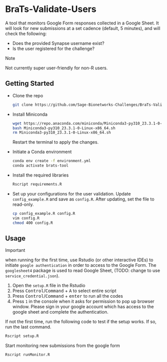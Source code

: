 # BraTs-Validate-Users

A tool that monitors Google Form responses collected in a Google Sheet.
It will look for new submissions at a set cadence (default, 5 minutes),
and will check the following:

- Does the provided Synapse username exist?
- Is the user registered for the challenge?

> [!NOTE]
> Not currently super user-friendly for non-R users.

## Getting Started

* Clone the repo

    ```bash
    git clone https://github.com/Sage-Bionetworks-Challenges/BraTs-Validate-Users.git
    ```

* Install Miniconda

    ```bash
    wget https://repo.anaconda.com/miniconda/Miniconda3-py310_23.3.1-0-Linux-x86_64.sh
    bash Miniconda3-py310_23.3.1-0-Linux-x86_64.sh
    rm Miniconda3-py310_23.3.1-0-Linux-x86_64.sh
    ```

    Restart the terminal to apply the changes.

* Initiate a Conda environment

    ```bash
    conda env create -f environment.yml
    conda activate brats-tool
    ```

* Install the required libraries

    ```bash
    Rscript requirements.R
    ```

* Set up your configurations for the user validation.  Update `config_example.R` and save as
    `config.R`.  After updating, set the file to read-only.

    ```bash
    cp config_example.R config.R
    vim config.R
    chmod 400 config.R
    ```

## Usage

> [!IMPORTANT]
> when running for the first time, use Rstudio (or other interactive IDEs) to initiate 
> `google authentication` in order to access to the Google Form. The `googlesheet4` 
> package is used to read Google Sheet, (TODO: change to use `service_credential.json`).

1. Open the `setup.R` file in the Rstudio
2. Press <kbd>Control</kbd>/<kbd>Command</kbd> + <kbd>A</kbd> to select entire script
3. Press <kbd>Control</kbd>/<kbd>Command</kbd> + <kbd>enter</kbd> to run all the codes
4. Press `1` in the console when it asks for permission to pop up browser window. Please
    sign in your google account which has access to the google sheet and complete the 
    authentication.

If not the first time, run the following code to test if the setup works.  If so, run the
last command.

```bash
Rscript setup.R
```

Start monitoring new submissions from the google form

```bash
Rscript runMonitor.R
```
